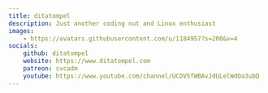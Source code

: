 ```yaml
---
title: ditatompel
description: Just another coding nut and Linux enthusiast
images:
    - https://avatars.githubusercontent.com/u/1184957?s=200&v=4
socials:
    github: ditatompel
    website: https://www.ditatompel.com
    patreon: svcadm
    youtube: https://www.youtube.com/channel/UCDV5fWBAvJdULelWdOa3ubQ
---
```


